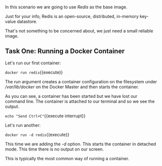 In this scenario we are going to use _Redis_ as the base image. 

Just for your info; Redis is an open-source, distributed, in-memory key-value datastore.

That's not something to be concerned about, we just need a small reliable image.

## Task One: Running a Docker Container

Let's run our first container:

`docker run redis`{{execute}} 

The _run_ argument creates a container configuration on the filesystem under _/var/lib/docker_ on the Docker Master and then starts the container.

As you can see, a container has been started but we have lost our command line. The container is attached to our terminal and so we see the output.

`echo "Send Ctrl+C"`{{execute interrupt}}

Let's run another:

`docker run -d redis`{{execute}}

This time we are adding the _-d_ option. This starts the container in detached mode. This time there is no output on our screen.

This is typically the most common way of running a container.
